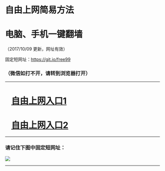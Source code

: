 ﻿# 自由上网简易方法

# 电脑、手机一键翻墙

（2017/10/09 更新，网址有效）

固定短网址：https://git.io/free99

### （微信如打不开，请转到浏览器打开）


***





# &nbsp;&nbsp; <a href="http://ft861020690.fwq-tz-1001.info/fwqtz01.html?t=100900114703 " target="_blank">自由上网入口1</a>
# &nbsp;&nbsp; <a href="http://ft1209525801.fwq-tz-1002.info/fwqtz02.html?t=10090011891 " target="_blank">自由上网入口2</a>
***

### 请记住下图中固定短网址：

<img src="https://s3-us-west-2.amazonaws.com/fwq-1001/yjfq-20170905okok.png" /> 


***

